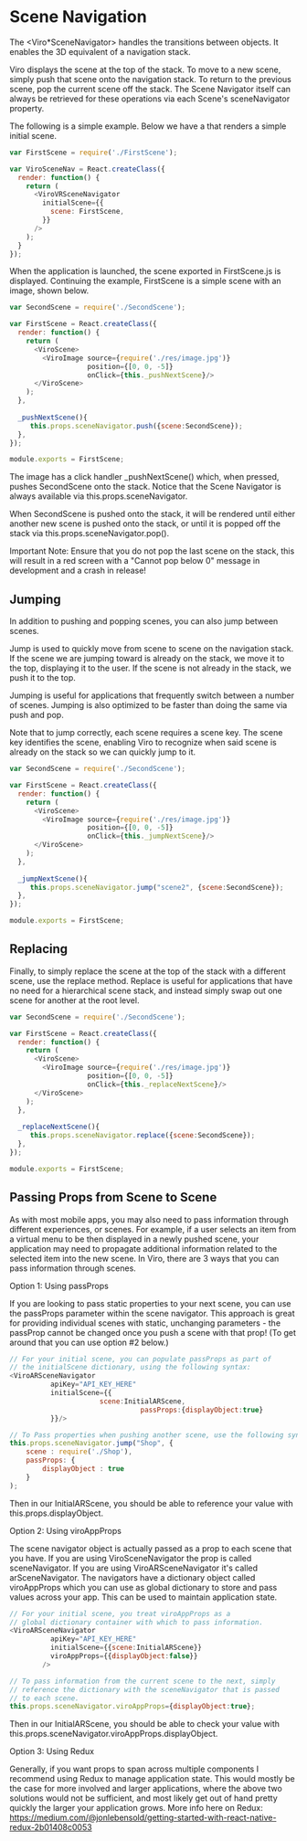 # Scene Navigation

The <Viro*SceneNavigator> handles the transitions between <ViroScene> objects. It enables the 3D equivalent of a navigation stack.

Viro displays the scene at the top of the stack. To move to a new scene, simply push that scene onto the navigation stack. To return to the previous scene, pop the current scene off the stack. The Scene Navigator itself can always be retrieved for these operations via each Scene's sceneNavigator property.

The following is a simple example. Below we have a <ViroVRSceneNavigator> that renders a simple initial scene.

```JavaScript
var FirstScene = require('./FirstScene');

var ViroSceneNav = React.createClass({
  render: function() {
    return (
      <ViroVRSceneNavigator
        initialScene={{
          scene: FirstScene,
        }}
      />
    );
  }
});
```
When the application is launched, the scene exported in FirstScene.js is displayed. Continuing the example, FirstScene is a simple scene with an image, shown below.

```JavaScript
var SecondScene = require('./SecondScene');

var FirstScene = React.createClass({
  render: function() {
    return (
      <ViroScene>
        <ViroImage source={require('./res/image.jpg')} 
                   position={[0, 0, -5]} 
                   onClick={this._pushNextScene}/>            
      </ViroScene>
    );
  },
  
  _pushNextScene(){
     this.props.sceneNavigator.push({scene:SecondScene});
  },
});

module.exports = FirstScene;
```
The image has a click handler _pushNextScene() which, when pressed, pushes SecondScene onto the stack. Notice that the Scene Navigator is always available via this.props.sceneNavigator.

When SecondScene is pushed onto the stack, it will be rendered until either another new scene is pushed onto the stack, or until it is popped off the stack via this.props.sceneNavigator.pop().

Important Note: Ensure that you do not pop the last scene on the stack, this will result in a red screen with a "Cannot pop below 0" message in development and a crash in release!

## Jumping
In addition to pushing and popping scenes, you can also jump between scenes.

Jump is used to quickly move from scene to scene on the navigation stack. If the scene we are jumping toward is already on the stack, we move it to the top, displaying it to the user. If the scene is not already in the stack, we push it to the top.

Jumping is useful for applications that frequently switch between a number of scenes. Jumping is also optimized to be faster than doing the same via push and pop.

Note that to jump correctly, each scene requires a scene key. The scene key identifies the scene, enabling Viro to recognize when said scene is already on the stack so we can quickly jump to it.

```JavaScript
var SecondScene = require('./SecondScene');

var FirstScene = React.createClass({
  render: function() {
    return (
      <ViroScene>
        <ViroImage source={require('./res/image.jpg')} 
                   position={[0, 0, -5]} 
                   onClick={this._jumpNextScene}/>            
      </ViroScene>
    );
  },
  
  _jumpNextScene(){
     this.props.sceneNavigator.jump("scene2", {scene:SecondScene});
  },
});

module.exports = FirstScene;
```
## Replacing
Finally, to simply replace the scene at the top of the stack with a different scene, use the replace method. Replace is useful for applications that have no need for a hierarchical scene stack, and instead simply swap out one scene for another at the root level.

```JavaScript
var SecondScene = require('./SecondScene');

var FirstScene = React.createClass({
  render: function() {
    return (
      <ViroScene>
        <ViroImage source={require('./res/image.jpg')} 
                   position={[0, 0, -5]} 
                   onClick={this._replaceNextScene}/>            
      </ViroScene>
    );
  },
  
  _replaceNextScene(){
     this.props.sceneNavigator.replace({scene:SecondScene});
  },
});

module.exports = FirstScene;
```
## Passing Props from Scene to Scene
As with most mobile apps, you may also need to pass information through different experiences, or scenes. For example, if a user selects an item from a virtual menu to be then displayed in a newly pushed scene, your application may need to propagate additional information related to the selected item into the new scene. In Viro, there are 3 ways that you can pass information through scenes.

Option 1: Using passProps

If you are looking to pass static properties to your next scene, you can use the passProps parameter within the scene navigator. This approach is great for providing individual scenes with static, unchanging parameters - the passProp cannot be changed once you push a scene with that prop! (To get around that you can use option #2 below.)

```JavaScript
// For your initial scene, you can populate passProps as part of 
// the initialScene dictionary, using the following syntax:
<ViroARSceneNavigator 
          apiKey="API_KEY_HERE"
          initialScene={{
                      scene:InitialARScene, 
                                passProps:{displayObject:true}
          }}/>

// To Pass properties when pushing another scene, use the following syntax:
this.props.sceneNavigator.jump("Shop", {
    scene : require('./Shop'),
    passProps: {
        displayObject : true
    }
);
```
Then in our InitialARScene, you should be able to reference your value with this.props.displayObject.

Option 2: Using viroAppProps

The scene navigator object is actually passed as a prop to each scene that you have. If you are using ViroSceneNavigator the prop is called sceneNavigator. If you are using ViroARSceneNavigator it's called arSceneNavigator. The navigators have a dictionary object called viroAppProps which you can use as global dictionary to store and pass values across your app. This can be used to maintain application state.

```JavaScript
// For your initial scene, you treat viroAppProps as a 
// global dictionary container with which to pass information.
<ViroARSceneNavigator 
          apiKey="API_KEY_HERE"
          initialScene={{scene:InitialARScene}}
          viroAppProps={{displayObject:false}}
        />

// To pass information from the current scene to the next, simply
// reference the dictionary with the sceneNavigator that is passed
// to each scene.
this.props.sceneNavigator.viroAppProps={displayObject:true};
```
Then in our InitialARScene, you should be able to check your value with this.props.sceneNavigator.viroAppProps.displayObject.

Option 3: Using Redux

Generally, if you want props to span across multiple components I recommend using Redux to manage application state. This would mostly be the case for more involved and larger applications, where the above two solutions would not be sufficient, and most likely get out of hand pretty quickly the larger your application grows. More info here on Redux: https://medium.com/@jonlebensold/getting-started-with-react-native-redux-2b01408c0053